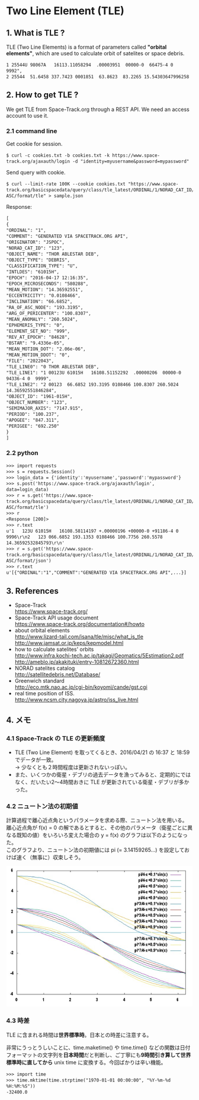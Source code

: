# Two Line Element (TLE)

## 1. What is TLE ?

TLE (Two Line Elements) is a format of parameters called **"orbital elements"**, which are used to calculate orbit of satelites or space debris.

```
1 25544U 98067A   16113.11058294  .00003951  00000-0  66475-4 0  9992",
2 25544  51.6458 337.7423 0001851  63.8623  83.2265 15.54303647996258
```


## 2. How to get TLE ?

We get TLE from Space-Track.org through a REST API. We need an access account to use it.

### 2.1 command line

Get cookie for session.

```
$ curl -c cookies.txt -b cookies.txt -k https://www.space-track.org/ajaxauth/login -d "identity=myusername&password=mypassword"
```

Send query with cookie.

```
$ curl --limit-rate 100K --cookie cookies.txt "https://www.space-track.org/basicspacedata/query/class/tle_latest/ORDINAL/1/NORAD_CAT_ID/123/orderby/TLE_LINE1 ASC/format/tle" > sample.json
```

Response:

```
[
{
"ORDINAL": "1",
"COMMENT": "GENERATED VIA SPACETRACK.ORG API",
"ORIGINATOR": "JSPOC",
"NORAD_CAT_ID": "123",
"OBJECT_NAME": "THOR ABLESTAR DEB",
"OBJECT_TYPE": "DEBRIS",
"CLASSIFICATION_TYPE": "U",
"INTLDES": "61015H",
"EPOCH": "2016-04-17 12:16:35",
"EPOCH_MICROSECONDS": "580288",
"MEAN_MOTION": "14.36592551",
"ECCENTRICITY": "0.0108466",
"INCLINATION": "66.6852",
"RA_OF_ASC_NODE": "193.3195",
"ARG_OF_PERICENTER": "100.8307",
"MEAN_ANOMALY": "260.5024",
"EPHEMERIS_TYPE": "0",
"ELEMENT_SET_NO": "999",
"REV_AT_EPOCH": "84628",
"BSTAR": "9.4336e-05",
"MEAN_MOTION_DOT": "2.06e-06",
"MEAN_MOTION_DDOT": "0",
"FILE": "2022043",
"TLE_LINE0": "0 THOR ABLESTAR DEB",
"TLE_LINE1": "1 00123U 61015H   16108.51152292  .00000206  00000-0  94336-4 0  9999",
"TLE_LINE2": "2 00123  66.6852 193.3195 0108466 100.8307 260.5024 14.36592551846284",
"OBJECT_ID": "1961-015H",
"OBJECT_NUMBER": "123",
"SEMIMAJOR_AXIS": "7147.915",
"PERIOD": "100.237",
"APOGEE": "847.311",
"PERIGEE": "692.250"
}
]
```

### 2.2 python

```
>>> import requests
>>> s = requests.Session()
>>> login_data = {'identity':'myusername','password':'mypassword'}
>>> s.post('https://www.space-track.org/ajaxauth/login', data=login_data)
>>> r = s.get('https://www.space-track.org/basicspacedata/query/class/tle_latest/ORDINAL/1/NORAD_CAT_ID/123/orderby/TLE_LINE1 ASC/format/tle')
>>> r
<Response [200]>
>>> r.text
u'1   123U 61015H   16108.58114197 +.00000196 +00000-0 +91186-4 0  9996\r\n2   123 066.6852 193.1353 0108466 100.7756 260.5578 14.36592532845793\r\n'
>>> r = s.get('https://www.space-track.org/basicspacedata/query/class/tle_latest/ORDINAL/1/NORAD_CAT_ID/123/orderby/TLE_LINE1 ASC/format/json')
>>> r.text
u'[{"ORDINAL":"1","COMMENT":"GENERATED VIA SPACETRACK.ORG API",...}]
```


## 3. References

- Space-Track  
https://www.space-track.org/
- Space-Track API usage document  
https://www.space-track.org/documentation#/howto
- about orbital elements  
http://www.lizard-tail.com/isana/tle/misc/what_is_tle  
http://www.jamsat.or.jp/keps/kepmodel.html
- how to calculate satelites' orbits  
http://www.infra.kochi-tech.ac.jp/takagi/Geomatics/5Estimation2.pdf  
http://ameblo.jp/akakituki/entry-10812672360.html
- NORAD satelites catalog  
http://satellitedebris.net/Database/
- Greenwich standard  
http://eco.mtk.nao.ac.jp/cgi-bin/koyomi/cande/gst.cgi
- real time position of ISS.  
http://www.ncsm.city.nagoya.jp/astro/iss_live.html


## 4. メモ

### 4.1 Space-Track の TLE の更新頻度

- TLE (Two Line Element) を取ってくるとき、2016/04/21 の 16:37 と 18:59 でデータが一致。  
→ 少なくとも２時間程度は更新されないっぽい。
- また、いくつかの衛星・デブリの過去データを漁ってみると、定期的にではなく、だいたい2〜4時間おきに TLE が更新されている衛星・デブリが多かった。

### 4.2 ニュートン法の初期値

計算過程で離心近点角というパラメータを求める際、ニュートン法を用いる。  
離心近点角が f(x) = 0 の解であるとすると、その他のパラメータ（衛星ごとに異なる既知の値）をいろいろ変えた場合の y = f(x) のグラフは以下のようになった。  
このグラフより、ニュートン法の初期値には pi (= 3.14159265...) を設定しておけば速く（無事に）収束しそう。

![](tle_newton.jpeg)

### 4.3 時差

TLE に含まれる時間は**世界標準時**。日本との時差に注意する。

非常にうっとうしいことに、time.maketime() や time.time() などの関数は日付フォーマットの文字列を**日本時間**だと判断し、ご丁寧にも**9時間引き算して世界標準時に直してから** unix time に変換する。今回ばかりは辛い機能。

```
>>> import time
>>> time.mktime(time.strptime("1970-01-01 00:00:00", "%Y-%m-%d %H:%M:%S"))
-32400.0
```


